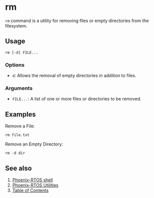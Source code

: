 # rm

`rm` command is a utility for removing files or empty directories from the filesystem.

## Usage

```console
rm [-d] FILE...
```

### Options

- `d`: Allows the removal of empty directories in addition to files.

### Arguments

- `FILE...`: A list of one or more files or directories to be removed.

## Examples

Remove a File:

```console
rm file.txt
```

Remove an Empty Directory:

```console
rm -d dir
```

## See also

1. [Phoenix-RTOS shell](../index.md)
2. [Phoenix-RTOS Utilities](../../index.md)
3. [Table of Contents](../../../index.md)
